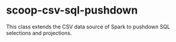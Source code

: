 # scoop-csv-sql-pushdown
This class extends the CSV data source of Spark to pushdown SQL selections and projections.
